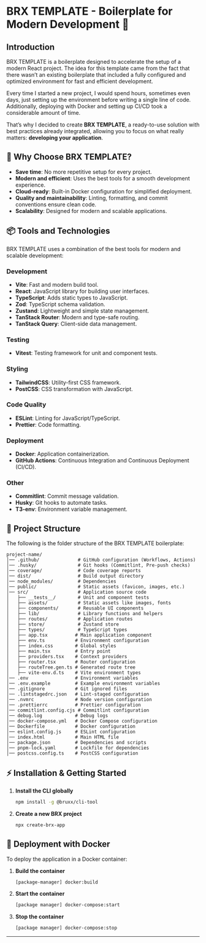# BRX TEMPLATE - Boilerplate for Modern Development 🚀

## Introduction

BRX TEMPLATE is a boilerplate designed to accelerate the setup of a modern React project. The idea for this template came from the fact that there wasn’t an existing boilerplate that included a fully configured and optimized environment for fast and efficient development.

Every time I started a new project, I would spend hours, sometimes even days, just setting up the environment before writing a single line of code. Additionally, deploying with Docker and setting up CI/CD took a considerable amount of time.

That’s why I decided to create **BRX TEMPLATE**, a ready-to-use solution with best practices already integrated, allowing you to focus on what really matters: **developing your application**.

## 🚀 Why Choose BRX TEMPLATE?

- **Save time**: No more repetitive setup for every project.
- **Modern and efficient**: Uses the best tools for a smooth development experience.
- **Cloud-ready**: Built-in Docker configuration for simplified deployment.
- **Quality and maintainability**: Linting, formatting, and commit conventions ensure clean code.
- **Scalability**: Designed for modern and scalable applications.

## 📦 Tools and Technologies

BRX TEMPLATE uses a combination of the best tools for modern and scalable development:

### Development

- **Vite**: Fast and modern build tool.
- **React**: JavaScript library for building user interfaces.
- **TypeScript**: Adds static types to JavaScript.
- **Zod**: TypeScript schema validation.
- **Zustand**: Lightweight and simple state management.
- **TanStack Router**: Modern and type-safe routing.
- **TanStack Query**: Client-side data management.

### Testing

- **Vitest**: Testing framework for unit and component tests.

### Styling

- **TailwindCSS**: Utility-first CSS framework.
- **PostCSS**: CSS transformation with JavaScript.

### Code Quality

- **ESLint**: Linting for JavaScript/TypeScript.
- **Prettier**: Code formatting.

### Deployment

- **Docker**: Application containerization.
- **GitHub Actions**: Continuous Integration and Continuous Deployment (CI/CD).

### Other

- **Commitlint**: Commit message validation.
- **Husky**: Git hooks to automate tasks.
- **T3-env**: Environment variable management.

## 📂 Project Structure

The following is the folder structure of the BRX TEMPLATE boilerplate:

```
project-name/
│── .github/              # GitHub configuration (Workflows, Actions)
│── .husky/               # Git hooks (Commitlint, Pre-push checks)
│── coverage/             # Code coverage reports
│── dist/                 # Build output directory
│── node_modules/         # Dependencies
│── public/               # Static assets (favicon, images, etc.)
│── src/                  # Application source code
│   ├── __tests__/        # Unit and component tests
│   ├── assets/           # Static assets like images, fonts
│   ├── components/       # Reusable UI components
│   ├── lib/              # Library functions and helpers
│   ├── routes/           # Application routes
│   ├── store/            # Zustand store
│   ├── types/            # TypeScript types
│   ├── app.tsx          # Main application component
│   ├── env.ts           # Environment configuration
│   ├── index.css        # Global styles
│   ├── main.tsx         # Entry point
│   ├── providers.tsx    # Context providers
│   ├── router.tsx       # Router configuration
│   ├── routeTree.gen.ts # Generated route tree
│   ├── vite-env.d.ts    # Vite environment types
│── .env                 # Environment variables
│── .env.example         # Example environment variables
│── .gitignore           # Git ignored files
│── .lintstagedrc.json   # Lint-staged configuration
│── .nvmrc               # Node version configuration
│── .prettierrc          # Prettier configuration
│── commitlint.config.cjs # Commitlint configuration
│── debug.log            # Debug logs
│── docker-compose.yml   # Docker Compose configuration
│── Dockerfile           # Docker configuration
│── eslint.config.js     # ESLint configuration
│── index.html           # Main HTML file
│── package.json         # Dependencies and scripts
│── pnpm-lock.yaml       # Lockfile for dependencies
│── postcss.config.ts    # PostCSS configuration
```

## ⚡ Installation & Getting Started

1. **Install the CLI globally**

   ```sh
   npm install -g @bruxx/cli-tool
   ```

2. **Create a new BRX project**
   ```sh
   npx create-brx-app
   ```

## 🚀 Deployment with Docker

To deploy the application in a Docker container:

1. **Build the container**

   ```sh
   [package-manager] docker:build
   ```

2. **Start the container**

   ```sh
   [package manager] docker-compose:start
   ```

3. **Stop the container**
   ```sh
   [package manager] docker-compose:stop
   ```

---
